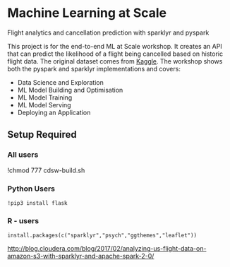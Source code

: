 # Machine Learning at Scale
Flight analytics and cancellation prediction with sparklyr and pyspark

This project is for the end-to-end ML at Scale workshop. It creates an API that can predict the likelihood of a flight being cancelled based on historic flight data. The original dataset comes from [Kaggle](https://www.kaggle.com/yuanyuwendymu/airline-delay-and-cancellation-data-2009-2018). The workshop shows both the pyspark and sparklyr implementations and covers:

+ Data Science and Exploration
+ ML Model Building and Optimisation
+ ML Model Training
+ ML Model Serving
+ Deploying an Application


## Setup Required

### All users

!chmod 777 cdsw-build.sh


### Python Users

`!pip3 install flask`


### R - users

`install.packages(c("sparklyr","psych","ggthemes","leaflet"))`

http://blog.cloudera.com/blog/2017/02/analyzing-us-flight-data-on-amazon-s3-with-sparklyr-and-apache-spark-2-0/
